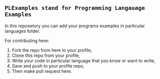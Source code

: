 ## `PLExamples stand for Programming Langauage Examples`

In this reposetory you can add your programs examples in particular languages folder.

For contributing here:
1. Fork the repo from here to your profile,
2. Clone this repo from your profile,
3. Write your code in particular language that you know or want to write,
4. Save and push to your profile repo,
5. Then make pull request here.